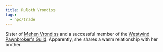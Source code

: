 ```yaml
---
title: Ruloth Vrondiss
tags:
  - npc/trade
---
```

Sister of [Mehen Vrondiss](../../../pc/cracked-facade/vrondiss-mehen.md) and a successful member of the [Westwind Pawnbroker's Guild](../../../../org/trade/westwind-pawnbrokers-guild.md). Apparently, she shares a warm relationship with her brother.
